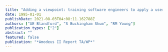 ```yaml
---
title: "Adding a viewpoint: training software engineers to apply a user modelling technique"
date: 1995-01-01
publishDate: 2021-08-03T04:08:11.162788Z
authors: ["AE Blandford", "S Buckingham Shum", "RM Young"]
publication_types: ["2"]
abstract: ""
featured: false
publication: "*Amodeus II Report TA/WP*"
---
```



